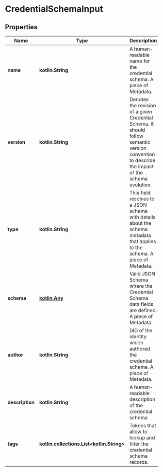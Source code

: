 
# CredentialSchemaInput

## Properties
Name | Type | Description | Notes
------------ | ------------- | ------------- | -------------
**name** | **kotlin.String** | A human-readable name for the credential schema. A piece of Metadata. | 
**version** | **kotlin.String** | Denotes the revision of a given Credential Schema. It should follow semantic version convention to describe the impact of the schema evolution. | 
**type** | **kotlin.String** | This field resolves to a JSON schema with details about the schema metadata that applies to the schema. A piece of Metadata. | 
**schema** | [**kotlin.Any**](.md) | Valid JSON Schema where the Credential Schema data fields are defined. A piece of Metadata | 
**author** | **kotlin.String** | DID of the identity which authored the credential schema. A piece of Metadata. | 
**description** | **kotlin.String** | A human-readable description of the credential schema |  [optional]
**tags** | **kotlin.collections.List&lt;kotlin.String&gt;** | Tokens that allow to lookup and filter the credential schema records. |  [optional]



